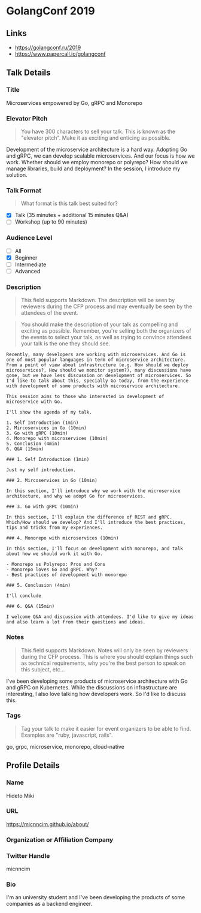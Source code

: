 # GolangConf 2019

## Links

- https://golangconf.ru/2019
- https://www.papercall.io/golangconf

## Talk Details

### Title

Microservices empowered by Go, gRPC and Monorepo

### Elevator Pitch

> You have 300 characters to sell your talk. This is known as the "elevator pitch". Make it as exciting and enticing as possible.

Development of the microservice architecture is a hard way. Adopting Go and gRPC, we can develop scalable microservices. And our focus is how we work. Whether should we employ monorepo or polyrepo? How should we manage libraries, build and deployment? In the session, I introduce my solution.

### Talk Format

> What format is this talk best suited for?

- [x] Talk (35 minutes + additional 15 minutes Q&A)
- [ ] Workshop (up to 90 minutes)

### Audience Level

- [ ] All
- [x] Beginner
- [ ] Intermediate
- [ ] Advanced

### Description

> This field supports Markdown. The description will be seen by reviewers during the CFP process and may eventually be seen by the attendees of the event.

> You should make the description of your talk as compelling and exciting as possible. Remember, you're selling both the organizers of the events to select your talk, as well as trying to convince attendees your talk is the one they should see.

```
Recently, many developers are working with microservices. And Go is one of most popular languages in term of microservice architecture. From a point of view about infrastructure (e.g. How should we deploy microservices?, How should we monitor system?), many discussions have gone, but we have less discussion on development of microservices. So I'd like to talk about this, specially Go today, from the experience with development of some products with microservice architecture.

This session aims to those who interested in development of microservice with Go.

I'll show the agenda of my talk.

1. Self Introduction (1min)
2. Mircoservices in Go (10min)
3. Go with gRPC (10min)
4. Monorepo with microservices (10min)
5. Conclusion (4min)
6. Q&A (15min)

### 1. Self Introduction (1min)

Just my self introduction.

### 2. Mircoservices in Go (10min)

In this section, I'll introduce why we work with the microservice architecture, and why we adopt Go for microservices.

### 3. Go with gRPC (10min)

In this section, I'll explain the difference of REST and gRPC. Which/How should we develop? And I'll introduce the best practices, tips and tricks from my experiences.

### 4. Monorepo with microservices (10min)

In this section, I'll focus on development with monorepo, and talk about how we should work it with Go.

- Monorepo vs Polyrepo: Pros and Cons
- Monorepo loves Go and gRPC. Why?
- Best practices of development with monorepo

### 5. Conclusion (4min)

I'll conclude

### 6. Q&A (15min)

I welcome Q&A and discussion with attendees. I'd like to give my ideas and also learn a lot from their questions and ideas.
```

### Notes

> This field supports Markdown. Notes will only be seen by reviewers during the CFP process. This is where you should explain things such as technical requirements, why you're the best person to speak on this subject, etc...

I've been developing some products of microservice architecture with Go and gRPC on Kubernetes. While the discussions on infrastructure are interesting, I also love talking how developers work. So I'd like to discuss this.

### Tags

> Tag your talk to make it easier for event organizers to be able to find. Examples are "ruby, javascript, rails".

go, grpc, microservice, monorepo, cloud-native

## Profile Details

### Name

Hideto Miki

### URL

https://micnncim.github.io/about/

### Organization or Affiliation Company

### Twitter Handle

micnncim

### Bio

I'm an university student and I've been developing the products of some companies as a backend engineer.
